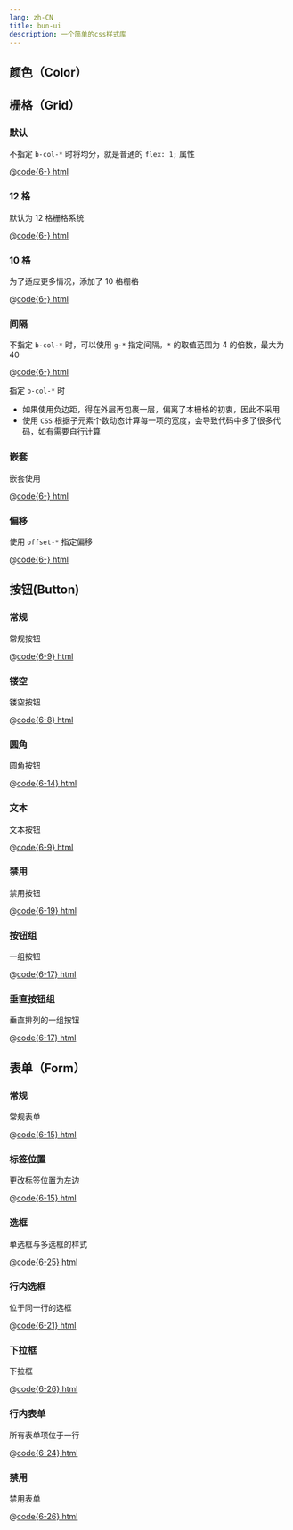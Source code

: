 ```yaml
---
lang: zh-CN
title: bun-ui
description: 一个简单的css样式库
---
```


<!-- @format -->

## 颜色（Color）

<iframe-load src="/color.html" height="100" />

## 栅格（Grid）

### 默认

不指定 `b-col-*` 时将均分，就是普通的 `flex: 1;` 属性

<iframe-load src="/grid/grid.html" height="50" />

@[code{6-} html](@/public/grid/grid.html)

### 12 格

默认为 12 格栅格系统

<iframe-load src="/grid/grid-12.html" height="50" />

@[code{6-} html](@/public/grid/grid-12.html)

### 10 格

为了适应更多情况，添加了 10 格栅格

<iframe-load src="/grid/grid-10.html" height="50" />

@[code{6-} html](@/public/grid/grid-10.html)

### 间隔

不指定 `b-col-*` 时，可以使用 `g-*` 指定间隔。`*` 的取值范围为 4 的倍数，最大为 40

<iframe-load src="/grid/grid-gap.html" height="50" />

@[code{6-} html](@/public/grid/grid-gap.html)

指定 `b-col-*` 时

-   如果使用负边距，得在外层再包裹一层，偏离了本栅格的初衷，因此不采用
-   使用 `CSS` 根据子元素个数动态计算每一项的宽度，会导致代码中多了很多代码，如有需要自行计算

### 嵌套

嵌套使用

<iframe-load src="/grid/grid-nest.html" height="50" />

@[code{6-} html](@/public/grid/grid-nest.html)

### 偏移

使用 `offset-*` 指定偏移

<iframe-load src="/grid/grid-offset.html" height="50" />

@[code{6-} html](@/public/grid/grid-offset.html)

## 按钮(Button)

### 常规

常规按钮

<iframe-load src="/button/button.html" height="70" />

@[code{6-9} html](@/public/button/button.html)

### 镂空

镂空按钮

<iframe-load src="/button/button-plain.html" height="70" />

@[code{6-8} html](@/public/button/button-plain.html)

### 圆角

圆角按钮

<iframe-load src="/button/button-round.html" height="120" />

@[code{6-14} html](@/public/button/button-round.html)

### 文本

文本按钮

<iframe-load src="/button/button-text.html" height="70" />

@[code{6-9} html](@/public/button/button-text.html)

### 禁用

禁用按钮

<iframe-load src="/button/button-disabled.html" height="180" />

@[code{6-19} html](@/public/button/button-disabled.html)

### 按钮组

一组按钮

<iframe-load src="/button/button-group.html" height="120" />

@[code{6-17} html](@/public/button/button-group.html)

### 垂直按钮组

垂直排列的一组按钮

<iframe-load src="/button/button-group-vertical.html" height="170" />

@[code{6-17} html](@/public/button/button-group-vertical.html)

## 表单（Form）

### 常规

常规表单

<iframe-load src="/form/form.html" height="240" />

@[code{6-15} html](@/public/form/form.html)

### 标签位置

更改标签位置为左边

<iframe-load src="/form/form-label.html" height="180" />

@[code{6-15} html](@/public/form/form-label.html)

### 选框

单选框与多选框的样式

<iframe-load src="/form/form-radio.html" height="150" />

@[code{6-25} html](@/public/form/form-radio.html)

### 行内选框

位于同一行的选框

<iframe-load src="/form/form-radio-inline.html" height="70" />

@[code{6-21} html](@/public/form/form-radio-inline.html)

### 下拉框

下拉框
<iframe-load src="/form/form-select.html" height="260" />

@[code{6-26} html](@/public/form/form-select.html)

### 行内表单

所有表单项位于一行
<iframe-load src="/form/form-inline.html" height="150" />

@[code{6-24} html](@/public/form/form-inline.html)

### 禁用

禁用表单
<iframe-load src="/form/form-disabled.html" height="90" />

@[code{6-26} html](@/public/form/form-disabled.html)
